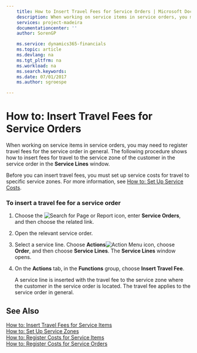 ```yaml
---
    title: How to Insert Travel Fees for Service Orders | Microsoft Docs
    description: When working on service items in service orders, you may need to register travel fees for the service order in general. The following procedure shows how to insert fees for travel to the service zone of the customer in the service order in the **Service Lines** window.
    services: project-madeira
    documentationcenter: ''
    author: SorenGP

    ms.service: dynamics365-financials
    ms.topic: article
    ms.devlang: na
    ms.tgt_pltfrm: na
    ms.workload: na
    ms.search.keywords:
    ms.date: 07/01/2017
    ms.author: sgroespe

---
```

# How to: Insert Travel Fees for Service Orders
When working on service items in service orders, you may need to register travel fees for the service order in general. The following procedure shows how to insert fees for travel to the service zone of the customer in the service order in the **Service Lines** window.  
  
 Before you can insert travel fees, you must set up service costs for travel to specific service zones. For more information, see [How to: Set Up Service Costs](../how-to-set-up-service-costs.md).  
  
### To insert a travel fee for a service order  
  
1.  Choose the ![Search for Page or Report](media/ui-search/search_small.png "Search for Page or Report icon") icon, enter **Service Orders**, and then choose the related link.  
  
2.  Open the relevant service order.  
  
3.  Select a service line. Choose **Actions**![Action Menu icon](../media/actionmenuicon.png "actionMenuIcon"), choose **Order**, and then choose **Service Lines**. The **Service Lines** window opens.  
  
4.  On the **Actions** tab, in the **Functions** group, choose **Insert Travel Fee**.  
  
     A service line is inserted with the travel fee to the service zone where the customer in the service order is located. The travel fee applies to the service order in general.  
  
## See Also  
 [How to: Insert Travel Fees for Service Items](../how-to-insert-travel-fees-for-service-items.md)   
 [How to: Set Up Service Zones](../how-to-set-up-service-zones.md)   
 [How to: Register Costs for Service Items](../how-to-register-costs-for-service-items.md)   
 [How to: Register Costs for Service Orders](../how-to-register-costs-for-service-orders.md)